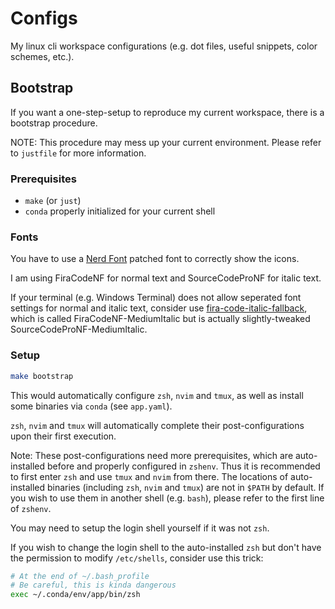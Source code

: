 # Configs

My linux cli workspace configurations (e.g. dot files, useful snippets, color schemes, etc.).

## Bootstrap

If you want a one-step-setup to reproduce my current workspace, there is a bootstrap procedure.

NOTE: This procedure may mess up your current environment. Please refer to `justfile` for more information.

### Prerequisites

- `make` (or `just`)
- `conda` properly initialized for your current shell

### Fonts

You have to use a [Nerd Font](https://www.nerdfonts.com/) patched font to correctly show the icons.

I am using FiraCodeNF for normal text and SourceCodeProNF for italic text.

If your terminal (e.g. Windows Terminal) does not allow seperated font settings for normal and italic text, consider use [fira-code-italic-fallback](https://github.com/lljbash/fira-code-italic-fallback), which is called FiraCodeNF-MediumItalic but is actually slightly-tweaked SourceCodeProNF-MediumItalic.

### Setup

```bash
make bootstrap
```

This would automatically configure `zsh`, `nvim` and `tmux`, as well as install some binaries via `conda` (see `app.yaml`).

`zsh`, `nvim` and `tmux` will automatically complete their post-configurations upon their first execution.

Note: These post-configurations need more prerequisites, which are auto-installed before and properly configured in `zshenv`. Thus it is recommended to first enter `zsh` and use `tmux` and `nvim` from there. The locations of auto-installed binaries (including `zsh`, `nvim` and `tmux`) are not in `$PATH` by default. If you wish to use them in another shell (e.g. `bash`), please refer to the first line of `zshenv`.

You may need to setup the login shell yourself if it was not `zsh`.

If you wish to change the login shell to the auto-installed `zsh` but don't have the permission to modify `/etc/shells`, consider use this trick:
```bash
# At the end of ~/.bash_profile
# Be careful, this is kinda dangerous
exec ~/.conda/env/app/bin/zsh
```
